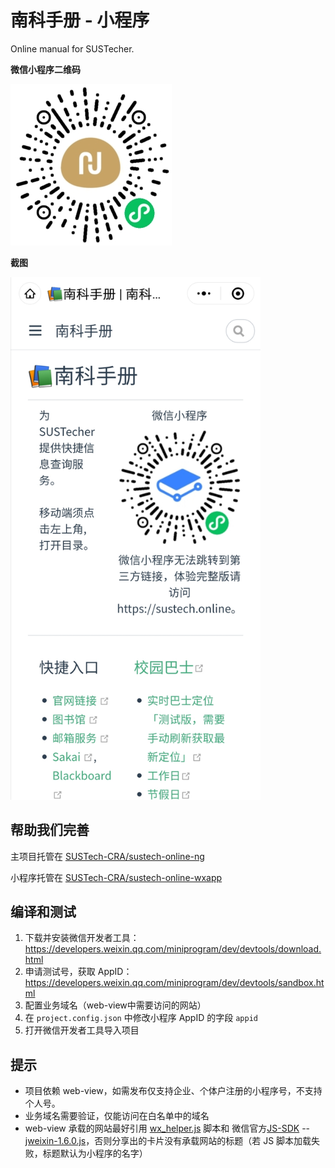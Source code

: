 # 南科手册 - 小程序

Online manual for SUSTecher.

**微信小程序二维码**

![qrcode](./qr-code.jpg)

**截图**

<img src="Screenshot.jpg" width="400px" />

## 帮助我们完善

主项目托管在 [SUSTech-CRA/sustech-online-ng](https://github.com/SUSTech-CRA/sustech-online-ng)

小程序托管在 [SUSTech-CRA/sustech-online-wxapp](https://github.com/SUSTech-CRA/sustech-online-wxapp)

## 编译和测试
1. 下载并安装微信开发者工具：https://developers.weixin.qq.com/miniprogram/dev/devtools/download.html
2. 申请测试号，获取 AppID：https://developers.weixin.qq.com/miniprogram/dev/devtools/sandbox.html
3. 配置业务域名（web-view中需要访问的网站）
4. 在 `project.config.json` 中修改小程序 AppID 的字段 `appid`
5. 打开微信开发者工具导入项目

## 提示
* 项目依赖 web-view，如需发布仅支持企业、个体户注册的小程序号，不支持个人号。
* 业务域名需要验证，仅能访问在白名单中的域名
* web-view 承载的网站最好引用 [wx_helper.js](https://github.com/SUSTech-CRA/sustech-online-ng/blob/master/docs/.vuepress/public/wx_helper.js) 脚本和 微信官方[JS-SDK](https://developers.weixin.qq.com/doc/offiaccount/OA_Web_Apps/JS-SDK.html) -- [jweixin-1.6.0.js](http://res.wx.qq.com/open/js/jweixin-1.6.0.js)，否则分享出的卡片没有承载网站的标题（若 JS 脚本加载失败，标题默认为小程序的名字）

